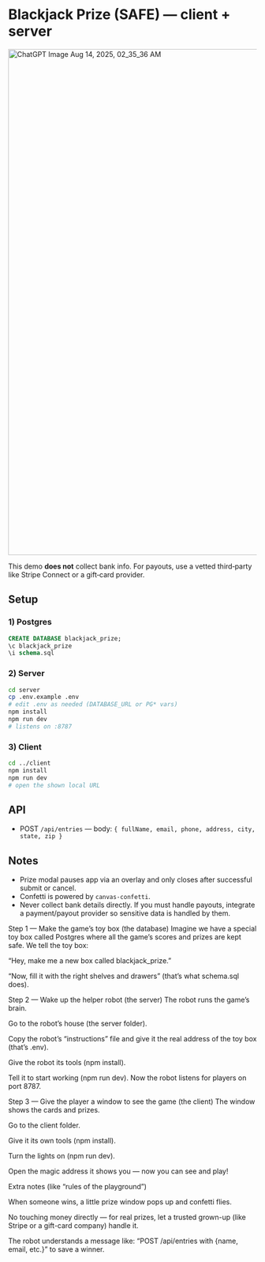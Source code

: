 # Blackjack Prize (SAFE) — client + server

<img width="1536" height="1024" alt="ChatGPT Image Aug 14, 2025, 02_35_36 AM" src="https://github.com/user-attachments/assets/0c4ff575-b028-4540-b21e-a85d317a970c" />


This demo **does not** collect bank info. For payouts, use a vetted third‑party like Stripe Connect or a gift‑card provider.

## Setup

### 1) Postgres
```sql
CREATE DATABASE blackjack_prize;
\c blackjack_prize
\i schema.sql
```

### 2) Server
```bash
cd server
cp .env.example .env
# edit .env as needed (DATABASE_URL or PG* vars)
npm install
npm run dev
# listens on :8787
```

### 3) Client
```bash
cd ../client
npm install
npm run dev
# open the shown local URL
```

## API
- POST `/api/entries` — body: `{ fullName, email, phone, address, city, state, zip }`

## Notes
- Prize modal pauses app via an overlay and only closes after successful submit or cancel.
- Confetti is powered by `canvas-confetti`.
- Never collect bank details directly. If you must handle payouts, integrate a payment/payout provider so sensitive data is handled by them.

Step 1 — Make the game’s toy box (the database)
Imagine we have a special toy box called Postgres where all the game’s scores and prizes are kept safe.
We tell the toy box:

“Hey, make me a new box called blackjack_prize.”

“Now, fill it with the right shelves and drawers” (that’s what schema.sql does).

Step 2 — Wake up the helper robot (the server)
The robot runs the game’s brain.

Go to the robot’s house (the server folder).

Copy the robot’s “instructions” file and give it the real address of the toy box (that’s .env).

Give the robot its tools (npm install).

Tell it to start working (npm run dev).
Now the robot listens for players on port 8787.

Step 3 — Give the player a window to see the game (the client)
The window shows the cards and prizes.

Go to the client folder.

Give it its own tools (npm install).

Turn the lights on (npm run dev).

Open the magic address it shows you — now you can see and play!

Extra notes (like “rules of the playground”)

When someone wins, a little prize window pops up and confetti flies.

No touching money directly — for real prizes, let a trusted grown-up (like Stripe or a gift-card company) handle it.

The robot understands a message like:
“POST /api/entries with {name, email, etc.}” to save a winner.
